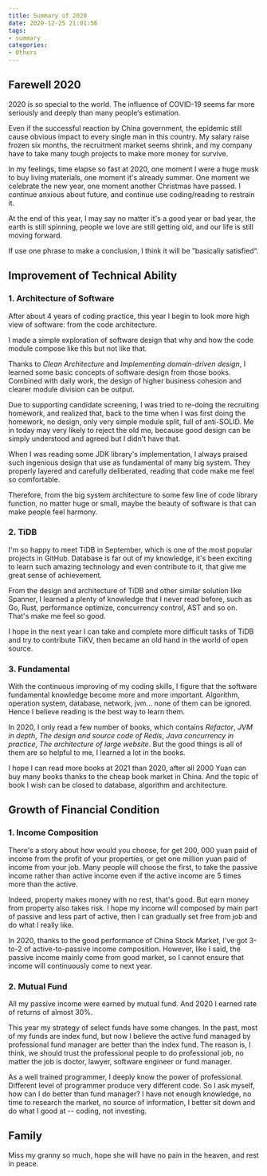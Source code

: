 ```yaml
---
title: Summary of 2020
date: 2020-12-25 21:01:56
tags:
- summary
categories:
- Others
---
```


## Farewell 2020

2020 is so special to the world. The influence of COVID-19 seems far more seriously and deeply than many people‘s estimation. 

Even if the successful reaction by China government, the epidemic still cause obvious impact to every single man in this country. My salary raise frozen six months, the recruitment market seems shrink, and my company have to take many tough projects to  make more money for survive.

In my feelings, time elapse so fast at 2020, one moment I were a huge musk to buy living materials, one moment it's already summer. One moment we celebrate the new year, one moment another Christmas have passed. I continue anxious about future, and continue use coding/reading to restrain it.

At the end of this year, I may say no matter it's a good year or bad year, the earth is still spinning, people we love are still getting old, and our life is still moving forward.

If use one phrase to make a conclusion, I think it will be ”basically satisfied“.

<!-- more -->

## Improvement of Technical Ability

### 1. Architecture of Software

After about 4 years of coding practice, this year I begin to look more high view of software: from the code architecture.

I made a simple exploration of software design that why and how the code module compose like this but not like that.

Thanks to *Clean Architecture* and *Implementing domain-driven design*, I learned some basic concepts of software design from those books. Combined with daily work, the design of higher business cohesion and clearer module division can be output.

Due to supporting candidate screening, I was tried to re-doing the recruiting homework, and realized that, back to the time when I was first doing the homework, no design, only very simple module split, full of anti-SOLID. Me in today may very likely to reject the old me, because good design can be simply understood and agreed but I didn't have that.

When I was reading some JDK library's implementation, I always praised such ingenious design that use as fundamental of many big system. They properly layered and carefully deliberated, reading that code make me feel so comfortable.

Therefore, from the big system architecture to some few line of code library function, no matter huge or small, maybe the beauty of software is that can make people feel harmony.

### 2. TiDB

I'm so happy to meet TiDB in September, which is one of the most popular projects in GitHub. Database is far out of my knowledge, it's been exciting to learn such amazing technology and even contribute to it, that give me great sense of achievement.

From the design and architecture of TiDB and other similar solution like Spanner, I learned a plenty of knowledge that I never read before, such as Go, Rust, performance optimize, concurrency control, AST and so on. That's make me feel so good.

I hope in the next year I can take and complete more difficult tasks of TiDB and try to contribute TiKV, then became an old hand in the world of open source.

### 3. Fundamental

With the continuous improving of my coding skills, I figure that the software fundamental knowledge become more and more important. Algorithm, operation system, database, network, jvm... none of them can be ignored. Hence I believe reading is the best way to learn them.

In 2020, I only read a few number of books, which contains *Refactor*, *JVM in depth*, *The design and source code of Redis*, *Java concurrency in practice*, *The architecture of large website*. But the good things is all of them are so helpful to me, I learned a lot in the books.

I hope I can read more books at 2021 than 2020, after all 2000 Yuan can buy many books thanks to the cheap book market in China. And the topic of book I wish can be closed to database, algorithm and architecture.

## Growth of Financial Condition

### 1. Income Composition

There's a story about how would you choose, for get 200, 000 yuan paid of income from the profit of your properties, or get one million yuan paid of income from your job. Many people will choose the first, to take the passive income rather than active income even if the active income are 5 times more than the active.

Indeed, property makes money with no rest, that's good. But earn money from property also takes risk. I hope my income will composed by main part of passive and less part of active, then I can gradually set free from job and do what I really like.

In 2020, thanks to the good performance of China Stock Market, I've got 3-to-2 of active-to-passive income composition. However, like I said, the passive income mainly come from good market, so I cannot ensure that income will continuously come to next year. 

### 2. Mutual Fund

All my passive income were earned by mutual fund. And 2020 I earned rate of returns of almost 30%. 

This year my strategy of select funds have some changes. In the past, most of  my funds are index fund, but now I believe the active fund managed by professional fund manager are better than the index fund. The reason is, I think, we should trust the professional people to do professional job, no matter the job is doctor, lawyer, software engineer or fund manager.

As a well trained programmer, I deeply know the power of professional. Different level of programmer produce very different code. So I ask myself, how can I do better than fund manager? I have not enough knowledge, no time to research the market, no source of information, I better sit down and do what I good at -- coding, not investing.

## Family

Miss my granny so much, hope she will have no pain in the heaven, and rest in peace.